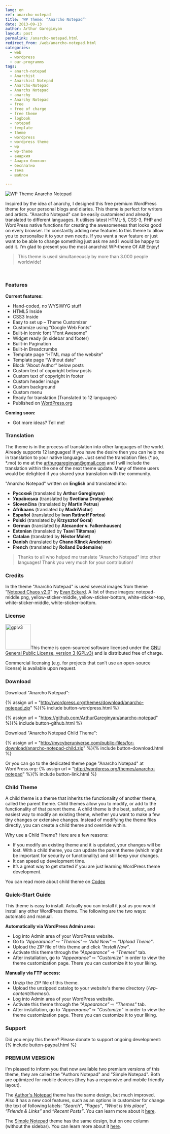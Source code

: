 ```yaml
---
lang: en
ref: anarcho-notepad
title: 'WP Theme: “Anarcho Notepad”'
date: 2013-09-13
author: Arthur Gareginyan
layout: post
permalink: /anarcho-notepad.html
redirect_from: /web/anarcho-notepad.html
categories:
  - web
  - wordpress
  - our-programms
tags:
  - anarch-notepad
  - Anarchist
  - Anarchist Notepad
  - Anarcho-Notepad
  - Anarchs Notepad
  - anarchy
  - Anarchy Notepad
  - free
  - free of charge
  - free theme
  - logbook
  - notepad
  - template
  - theme
  - wordpress
  - wordpress theme
  - wp
  - wp-theme
  - анархия
  - Анархо блокнот
  - бесплатно
  - тема
  - шаблон

---
```

![WP Theme Anarcho Notepad](/images/projects/themes/anarcho-notepad/preview.png)

Inspired by the idea of anarchy, I designed this free premium WordPress theme for your personal blogs and diaries. This theme is perfect for writers and artists. "Anarcho Notepad" can be easily customised and already translated to different languages. It utilises latest HTML-5, CSS-3, PHP and WordPress native functions for creating the awesomeness that looks good on every browser. I’m constantly adding new features to this theme to allow you to personalise it to your own needs. If you want a new feature or just want to be able to change something just ask me and I would be happy to add it. I'm glad to present you the most anarchist WP-theme Of All! Enjoy!

>This theme is used simultaneously by more than 3.000 people worldwide!

<br>


### Features

**Current features:**

   * Hand-coded, no WYSIWYG stuff
   * HTML5 Inside
   * CSS3 Inside
   * Easy to set up – Theme Customizer
   * Customize using “Google Web Fonts”
   * Built-in iconic font "Font Awesome"
   * Widget ready (in sidebar and footer)
   * Built-in Pagination
   * Built-in Breadcrumbs
   * Template page “HTML map of the website”
   * Template page “Without date"
   * Block “About Author” below posts
   * Custom text of copyright below posts
   * Custom text of copyright in footer
   * Custom header image
   * Custom background
   * Custom menu
   * Ready for translation (Translated to 12 languages)
   * Published on [WordPress.org](http://wordpess.org/)

**Coming soon:**

   * Got more ideas? Tell me!


### Translation

The theme is in the process of translation into other languages of the world. Already supports 12 languages! If you have the desire then you can help me in translation to your native language. Just send the translation files (*.po, *.mo) to me at the arthurgareginyan@gmail.com and I will include the translation within the one of the next theme update. Many of theme users would be delighted if you shared your translation with the community.

"Anarcho Notepad" written on **English** and translated into:

* **Русский** (translated by **Arthur Gareginyan**)
* **Українська** (translated by **Svetlana Drotyanko**)
* **Slovenčina** (translated by **Martin Petrus**)
* **Afrikaans** (translated by **MadriVictor**)
* **Español** (translated by **Ivan Ratinoff Fortea**)
* **Polski** (translated by **Krzysztof Goral**)
* **German** (translated by **Alexander v. Falkenhausen**)
* **Estonian** (translated by **Taavi Tiitsmaa**)
* **Catalan** (translated by **Néstor Malet**)
* **Danish** (translated by **Chano Klinck Andersen**)
* **French** (translated by **Rolland Dudemaine**)

>Thanks to all who helped me translate "Anarcho Notepad" into other languages! Thank you very much for your contribution!


### Credits

In the theme "Anarcho Notepad" is used several images from theme “<a href="http://www.notepadchaos.com/" target="_blank" rel="nofollow">Notepad Chaos  v2.0</a>” by <a href="http://www.evaneckard.com/" target="_blank" rel="nofollow">Evan Eckard</a>. A list of these images: notepad-middle.png, yellow-sticker-middle, yellow-sticker-bottom, white-sticker-top, white-sticker-middle, white-sticker-bottom.


### License

<img src="/images/gplv3.png" alt="gplv3" width="80" class="alignleft" style="border:none;" />This theme is open-sourced software licensed under the <a href="http://www.gnu.org/licenses/gpl-3.0.html" title="GPLv3" target="_blank">GNU General Public License, version 3 (GPLv3)</a> and is distributed free of charge.

Commercial licensing (e.g. for projects that can’t use an open-source license) is available upon request.


### Download

Download "Anarcho Notepad":

{% assign url = "http://wordpress.org/themes/download/anarcho-notepad.zip" %}{% include button-wordpress.html %}

{% assign url = "https://github.com/ArthurGareginyan/anarcho-notepad" %}{% include button-github.html %}

Download "Anarcho Notepad Child Theme":

{% assign url = "http://mycyberuniverse.com/public-files/for-download/anarcho-notepad-child.zip" %}{% include button-download.html %}

Or you can go to the dedicated theme page "Anarcho Notepad" at WordPress.org:
{% assign url = "http://wordpress.org/themes/anarcho-notepad" %}{% include button-link.html %}



### Child Theme

A child theme is a theme that inherits the functionality of another theme, called the parent theme. Child themes allow you to modify, or add to the functionality of that parent theme. A child theme is the best, safest, and easiest way to modify an existing theme, whether you want to make a few tiny changes or extensive changes. Instead of modifying the theme files directly, you can create a child theme and override within.

Why use a Child Theme? Here are a few reasons:

* If you modify an existing theme and it is updated, your changes will be lost. With a child theme, you can update the parent theme (which might be important for security or functionality) and still keep your changes.
* It can speed up development time.
* It’s a great way to get started if you are just learning WordPress theme development.

You can read more about child theme on <a href="http://codex.wordpress.org/Child_Themes" target="_blank" rel="nofollow">Codex</a>


### Quick-Start Guide

This theme is easy to install. Actually you can install it just as you would install any other WordPress theme. The following are the two ways: automatic and manual.


**Automatically via WordPress Admin area:**

* Log into Admin area of your WordPress website.
* Go to *"Appearance"* ⇨ *"Themes"* ⇨ *"Add New"* ⇨ *"Upload Theme"*.
* Upload the ZIP file of this theme and click *"Install Now"*.
* Activate this theme through the *"Appearance"* -> *"Themes"* tab.
* After installation, go to *"Appearance"* ⇨ *"Customize"* in order to view the theme customization page. There you can customize it to your liking.

**Manually via FTP access:**

* Unzip the ZIP file of this theme.
* Upload the unzipped catalog to your website's theme directory (*/wp-content/themes/*).
* Log into Admin area of your WordPress website.
* Activate this theme through the *"Appearance"* ⇨ *"Themes"* tab.
* After installation, go to *"Appearance"* ⇨ *"Customize"* in order to view the theme customization page. There you can customize it to your liking.


### Support

Did you enjoy this theme? Please donate to support ongoing development:
{% include button-paypal.html %}


### PREMIUM VERSION

I'm pleased to inform you that now available two premium versions of this theme, they are called the "Authors Notepad" and "Simple Notepad". Both are optimized for mobile devices (they has a responsive and mobile friendly layout).

The <a href="https://www.arthurgareginyan.com/theme-authors-notepad.html" target="_blank">Author's Notepad</a> theme has the same design, but much improved. Also it has a new cool features, such as an options in customizer for change the text of following labels: *“Search”*, *“Pages”*, *“What is this place”*, *“Friends & Links”* and *“Recent Posts”*. You can learn more about it <a href="https://www.arthurgareginyan.com/theme-authors-notepad.html" target="_blank">here</a>.

The <a href="https://www.arthurgareginyan.com/theme-simple-notepad.html" target="_blank">Simple Notepad</a> theme has the same design, but on one column (without the sidebar). You can learn more about it <a href="https://www.arthurgareginyan.com/theme-simple-notepad.html" target="_blank">here</a>.
